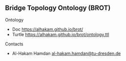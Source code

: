 ## Bridge Topology Ontology (BROT)

Ontology

* Doc      https://alhakam.github.io/brot/
* Turtle   https://alhakam.github.io/brot/ontology.ttl


Contacts

* Al-Hakam Hamdan <al-hakam.hamdan@tu-dresden.de>
